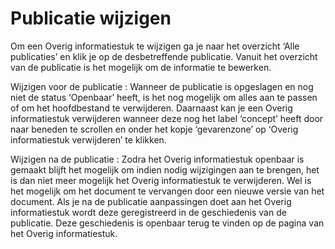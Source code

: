 # Publicatie wijzigen

Om een Overig informatiestuk te wijzigen ga je naar het overzicht ‘Alle publicaties’ en klik je op de desbetreffende publicatie.
Vanuit het overzicht van de publicatie is het mogelijk om de informatie te bewerken.

Wijzigen voor de publicatie
: Wanneer de publicatie is opgeslagen en nog niet de status ‘Openbaar’ heeft, is het nog mogelijk om alles aan te passen of om
het hoofdbestand te verwijderen. Daarnaast kan je een Overig informatiestuk verwijderen wanneer deze nog het label ‘concept’ heeft door
naar beneden te scrollen en onder het kopje ‘gevarenzone’ op ‘Overig informatiestuk verwijderen’ te klikken.

Wijzigen na de publicatie
: Zodra het Overig informatiestuk openbaar is gemaakt blijft het mogelijk om indien nodig wijzigingen aan te brengen, het is dan niet meer
mogelijk het Overig informatiestuk te verwijderen. Wel is het mogelijk om het document te vervangen door een nieuwe versie van het
document. Als je na de publicatie aanpassingen doet aan het Overig informatiestuk wordt deze geregistreerd in de geschiedenis van de publicatie.
Deze geschiedenis is openbaar terug te vinden op de pagina van het Overig informatiestuk.
